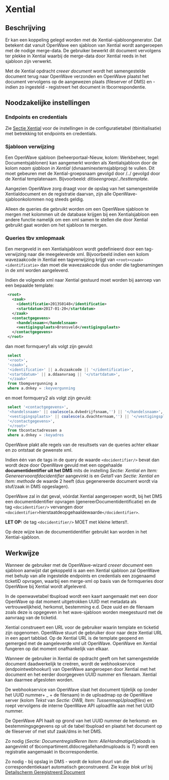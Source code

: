 # Xential

## Beschrijving

Er kan een koppeling gelegd worden met de Xential-sjabloongenerator. Dat betekent dat vanuit OpenWave een sjabloon van Xential wordt aangeroepen met de nodige merge-data. De gebruiker bewerkt dit document vervolgens ter plekke in Xential waarbij de merge-data door Xential reeds in het sjabloon zijn verwerkt.

Met de Xential opdracht _creeer document_ wordt het samengestelde document terug naar OpenWave verzonden en OpenWave plaatst het document vervolgens op de aangewezen plaats (fileserver of DMS) en - indien zo ingesteld - registreert het document in tbcorrespondentie.

## Noodzakelijke instellingen

### Endpoints en credentials

Zie [Sectie Xential](../../../instellen_inrichten/configuratie/sectie_xential.md) voor de instellingen in de configuratietabel (tbinitialisatie) met betrekking tot endpoints en credentials.

### Sjabloon verwijzing

Een OpenWave sjabloon (beheerportaal-Nieuw, kolom: Werkbeheer, tegel: Documentsjablonen) kan aangemerkt worden als Xentialsjabloon door de kolom _naam sjabloon in Xential_ (dvnaaminexternsjablprog) te vullen. Dit moet gebeuren met de Xential-groepsnaam gevolgd door /../ gevolgd door de Xential templatenaam. Bijvoorbeeld: _ditiseengroep/../testtemplate_.

Aangezien OpenWave zorg draagt voor de opslag van het samengestelde Xentialdocument en de registratie daarvan, zijn alle OpenWave-sjabloonkolommen nog steeds geldig.

Alleen de queries die gebruikt worden om een OpenWave sjabloon te mergen met kolommen uit de database krijgen bij een Xentialsjabloon een andere functie namelijk om een xml samen te stellen die door Xential gebruikt gaat worden om het sjabloon te mergen.

### Queries tbv xmlopmaak

Een mergeveld in een Xentialsjabloon wordt gedefinieerd door een tag-verwijzing naar die meegeleverde xml. Bijvoorbeeld indien een kolom wavezaakcode in Xential een tagverwijzing krijgt van `<root><zaak><identificatie>` dan moet die wavezaakcode dus onder die tagbenamingen in de xml worden aangeleverd.

Indien de volgende xml naar Xential gestuurd moet worden bij aanroep van een bepaalde template:

```xml
 <root>
   <zaak>
     <identificatie>2013S0148</identificatie>
     <startdatum>2017-01-20</startdatum>
   </zaak>
   <contactgegevens>
     <handelsnaam></handelsnaam>
     <vestigingsplaats>Bronsveld</vestigingsplaats>
   </contactgegevens>
 </root>
```

dan moet formquery1 als volgt zijn gevuld:

```sql
 select
 '<root>',
 '<zaak>',
 '<identificatie>' || a.dvzaakcode || '</identificatie>',
 '<startdatum>' || a.ddaanvraag || '</startdatum>',
 '</zaak>'
 from tbomgvergunning a
 where a.dnkey = :keyvergunning
```

en moet formquery2 als volgt zijn gevuld:

```sql
 select '<contactgegevens>',
 '<handelsnaam>' || coalesce(a.dvbedrijfsnaam,'') || '</handelsnaam>',
 '<vestigingsplaats>' || coalesce(a.dvachternaam,'') || '</vestigingsplaats>',
 '</contactgegevens>',
 '</root>'
 from tbcontactadressen a
 where a.dnkey = :keyadres
```

OpenWave plakt alle regels van de resultsets van de queries achter elkaar en zo ontstaat de gewenste xml.

Indien één van de tags in de query de waarde `<docidentifier/>` bevat dan wordt deze door OpenWave gevuld met een opgehaalde **documentidentifier uit het DMS** mits
de instelling _Sectie: Xential en Item: Genereervoorafdocidentifier_ aangevinkt is en _Getal1_ van _Sectie: Xential en Item: methode_ de waarde 2 heeft (dus gegenereerde document wordt via stuf/zaak in DMS opgeslagen).

OpenWave zal in dat geval, vóórdat Xential aangeroepen wordt, bij het DMS een documentidentifier opvragen (genereerDocumentidentificatie) en de tag `<docidentifier/>` vervangen door `<docidentifier>`hierstaatdeopgehaaldewaarde`</docidentifier>`.

**LET OP:** de tag `<docidentifier/>` MOET met kleine letters!!.

Op deze wijze kan de documentidentifier gebruikt kan worden in het Xential-sjabloon.

## Werkwijze

Wanneer de gebruiker met de OpenWave-wizard _creeer document_ een sjabloon aanwijst dat gekoppeld is aan een Xential sjabloon zal OpenWave met behulp van alle ingestelde endpoints en credentials een zogenaamd ticketID opvragen, waarbij een merge-xml op basis van de formqueries door OpenWave bij Xential wordt afgeleverd.

In de openwavetabel tbupload wordt een kaart aangemaakt met een door OpenWave op dat moment uitgetrokken UUID met metadata als vertrouwelijkheid, herkomst, bestemming e.d. Deze uuid en de filenaam zoals deze is opgegeven in het wave-sjabloon worden meegestuurd met de aanvraag van de ticketid.

Xential construeert een URL voor de gebruiker waarin template en ticketid zijn opgenomen. OpenWave stuurt de gebruiker door naar deze Xential URL in een apart tabblad. Op de Xential URL is de template geopend en gemerged met de aangeleverde xml uit OpenWave. OpenWave en Xential fungeren op dat moment onafhankelijk van elkaar.

Wanneer de gebruiker in Xential de opdracht geeft om het samengestelde document daadwerkelijk te creëren, wordt de webhookservice (endpointwebhookurl) van OpenWave aangeroepen door Xential met het document en het eerder doorgegeven UUID nummer en filenaam. Xential kan daarmee afgesloten worden.

De webhookservice van OpenWave slaat het document tijdelijk op (onder het UUID nummer+ \_ + de filenaam) in de uploadmap op de OpenWave server (kolom _Tekst_ van _Sectie: OWB, Item: TussenmapUploadfiles_) en roept vervolgens de interne OpenWave API uploadfile aan met het UUID nummer.

De OpenWave API haalt op grond van het UUID nummer de herkomst- en bestemmingsgegevens op uit de tabel tbupload en plaatst het document op de fileserver of met stuf zaak/dms in het DMS.

Zo nodig (_Sectie: DocumentregistReren Item: AlleHandmatigeUploads_ is aangevinkt of tbcompartiment.dldocregallehandmuploads is _T_) wordt een registratie aangemaakt in tbcorrespondentie.

Zo nodig - bij opslag in DMS - wordt de kolom dvurl van die correspondentiekaart automatisch geconstrueerd. Zie kopje _blok url_ bij [Detailscherm Geregistreerd Document](/probleemoplossing/module_overstijgende_schermen/geregistreerde_documenten/detailscherm_geregistreerd_document.md)

